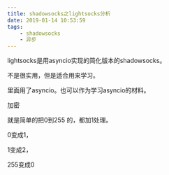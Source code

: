 ```yaml
---
title: shadowsocks之lightsocks分析
date: 2019-01-14 10:53:59
tags:
	- shadowsocks
	- 异步
---
```




lightsocks是用asyncio实现的简化版本的shadowsocks。

不是很实用，但是适合用来学习。

里面用了asyncio。也可以作为学习asyncio的材料。



加密

就是简单的把0到255 的，都加1处理。

0变成1，

1变成2，

255变成0

